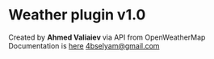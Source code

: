 # Weather plugin v1.0
Created by <strong> Ahmed Valiaiev </strong> via API from OpenWeatherMap <br>
Documentation is <a href="https://docs.google.com/document/d/1qwD207RFbCUbkhtTONifIbTcqgQCpw_uVhWrsxgRrq8/edit?usp=sharing">here</a>
<4bselyam@gmail.com>
